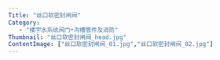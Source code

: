 ```yaml
---
Title: "丝口软密封闸阀"
Category:
   - "楼宇水系统阀门•沟槽管件及消防"
Thumbnail: "丝口软密封闸阀_head.jpg"
ContentImage: ["丝口软密封闸阀_01.jpg","丝口软密封闸阀_02.jpg"]
---
```

